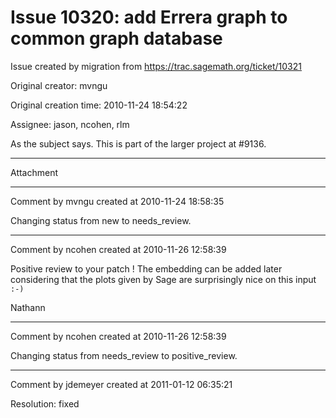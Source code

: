 # Issue 10320: add Errera graph to common graph database

Issue created by migration from https://trac.sagemath.org/ticket/10321

Original creator: mvngu

Original creation time: 2010-11-24 18:54:22

Assignee: jason, ncohen, rlm

As the subject says. This is part of the larger project at #9136.


---

Attachment


---

Comment by mvngu created at 2010-11-24 18:58:35

Changing status from new to needs_review.


---

Comment by ncohen created at 2010-11-26 12:58:39

Positive review to your patch ! The embedding can be added later considering that the plots given by Sage are surprisingly nice on this input `:-)`

Nathann


---

Comment by ncohen created at 2010-11-26 12:58:39

Changing status from needs_review to positive_review.


---

Comment by jdemeyer created at 2011-01-12 06:35:21

Resolution: fixed
